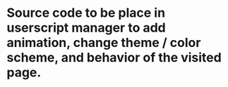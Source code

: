 # Source code to be place in userscript manager to add animation, change theme / color scheme, and behavior of the visited page.